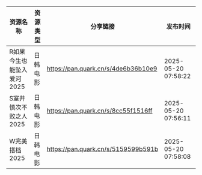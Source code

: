 | 资源名称            | 资源类型 | 分享链接                                | 发布时间                |
| --------------- | ---- | ----------------------------------- | ------------------- |
| R如果今生也能坠入爱河2025 | 日韩电影 | https://pan.quark.cn/s/4de6b36b10e9 | 2025-05-20 07:58:22 |
| S室井慎次不败之人2025   | 日韩电影 | https://pan.quark.cn/s/8cc55f1516ff | 2025-05-20 07:56:11 |
| W完美搭档2025       | 日韩电影 | https://pan.quark.cn/s/5159599b591b | 2025-05-20 07:58:08 |
